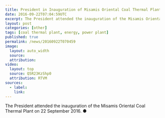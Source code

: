 ```yaml
---
title: President in Inauguration of Misamis Oriental Coal Thermal Plant
date: 2016-09-22T07:04:59UTC
excerpt: The President attended the inauguration of the Misamis Oriental Coal Thermal Plant on 22 September 2016. In his speech, he emphasized the need of the country for energy to help push the country forward.
layout: post
categories: [other]
tags: [coal thermal plant, energy, power plant]
published: true
permalink: /news/20160922T070459
image:
  layout: auto_width
  source: 
  attribution: 
video:
  layout: top
  source: Q5R23KzShp0 
  attribution: RTVM
sources:
  - label:
    link:
---
```


The President attended the inauguration of the Misamis Oriental Coal Thermal Plant on 22 September 2016.
&#x25cf;
